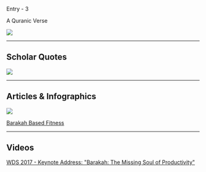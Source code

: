 Entry - 3


A Quranic Verse

![](https://notesofnoor.com/wp-content/uploads/2020/06/Do-not-lose-hope-nor-be-sad-1024x1024.jpg)

---
## Scholar Quotes

![](https://i.pinimg.com/736x/22/eb/3b/22eb3b79e2db8631f3ff9bb33fc504c7.jpg)

---
## Articles & Infographics

![](https://productivemuslim.com/wp-content/uploads/2019/03/productive-muslim-spiritual-vs-superficial-fitness-8-mindful-ways-to-have-a-barakah-fueled-body-main.png)

[Barakah Based Fitness](https://productivemuslim.com/barakah-based-fitness/)

---
## Videos

[WDS 2017 - Keynote Address: "Barakah: The Missing Soul of Productivity"](https://youtu.be/x8mVbLirw3w)


